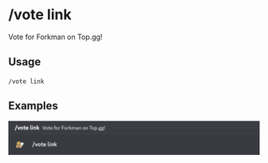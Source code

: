 # /vote link

Vote for Forkman on Top.gg!

## Usage

```
/vote link
```

## Examples

<img src="../../_media/examples/vote/link-0.png" class="rounded-corners" draggable="false">